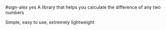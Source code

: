 #sign-alex
yes
A library that helps you calculate the difference of any two numbers

Simple, easy to use, extremely lightweight
